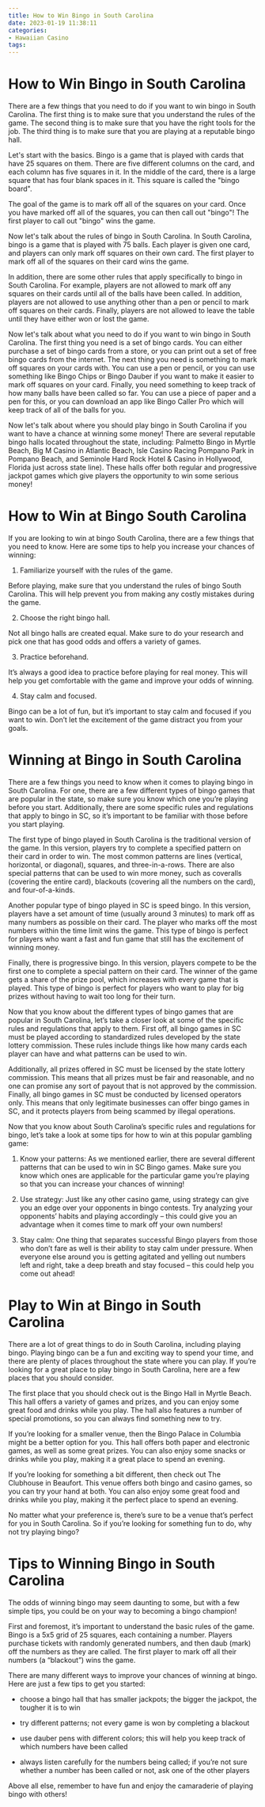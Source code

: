```yaml
---
title: How to Win Bingo in South Carolina
date: 2023-01-19 11:38:11
categories:
- Hawaiian Casino
tags:
---
```



#  How to Win Bingo in South Carolina

There are a few things that you need to do if you want to win bingo in South Carolina. The first thing is to make sure that you understand the rules of the game. The second thing is to make sure that you have the right tools for the job. The third thing is to make sure that you are playing at a reputable bingo hall.

Let's start with the basics. Bingo is a game that is played with cards that have 25 squares on them. There are five different columns on the card, and each column has five squares in it. In the middle of the card, there is a large square that has four blank spaces in it. This square is called the "bingo board".

The goal of the game is to mark off all of the squares on your card. Once you have marked off all of the squares, you can then call out "bingo"! The first player to call out "bingo" wins the game.

Now let's talk about the rules of bingo in South Carolina. In South Carolina, bingo is a game that is played with 75 balls. Each player is given one card, and players can only mark off squares on their own card. The first player to mark off all of the squares on their card wins the game.

In addition, there are some other rules that apply specifically to bingo in South Carolina. For example, players are not allowed to mark off any squares on their cards until all of the balls have been called. In addition, players are not allowed to use anything other than a pen or pencil to mark off squares on their cards. Finally, players are not allowed to leave the table until they have either won or lost the game.

Now let's talk about what you need to do if you want to win bingo in South Carolina. The first thing you need is a set of bingo cards. You can either purchase a set of bingo cards from a store, or you can print out a set of free bingo cards from the internet. The next thing you need is something to mark off squares on your cards with. You can use a pen or pencil, or you can use something like Bingo Chips or Bingo Dauber if you want to make it easier to mark off squares on your card. Finally, you need something to keep track of how many balls have been called so far. You can use a piece of paper and a pen for this, or you can download an app like Bingo Caller Pro which will keep track of all of the balls for you.

Now let's talk about where you should play bingo in South Carolina if you want to have a chance at winning some money! There are several reputable bingo halls located throughout the state, including: Palmetto Bingo in Myrtle Beach, Big M Casino in Atlantic Beach, Isle Casino Racing Pompano Park in Pompano Beach, and Seminole Hard Rock Hotel & Casino in Hollywood, Florida just across state line). These halls offer both regular and progressive jackpot games which give players the opportunity to win some serious money!

#  How to Win at Bingo South Carolina

If you are looking to win at bingo South Carolina, there are a few things that you need to know. Here are some tips to help you increase your chances of winning:

1. Familiarize yourself with the rules of the game.

Before playing, make sure that you understand the rules of bingo South Carolina. This will help prevent you from making any costly mistakes during the game.

2. Choose the right bingo hall.

Not all bingo halls are created equal. Make sure to do your research and pick one that has good odds and offers a variety of games.

3. Practice beforehand.

It’s always a good idea to practice before playing for real money. This will help you get comfortable with the game and improve your odds of winning.

4. Stay calm and focused.

Bingo can be a lot of fun, but it’s important to stay calm and focused if you want to win. Don’t let the excitement of the game distract you from your goals.

#  Winning at Bingo in South Carolina

There are a few things you need to know when it comes to playing bingo in South Carolina. For one, there are a few different types of bingo games that are popular in the state, so make sure you know which one you’re playing before you start. Additionally, there are some specific rules and regulations that apply to bingo in SC, so it’s important to be familiar with those before you start playing.

The first type of bingo played in South Carolina is the traditional version of the game. In this version, players try to complete a specified pattern on their card in order to win. The most common patterns are lines (vertical, horizontal, or diagonal), squares, and three-in-a-rows. There are also special patterns that can be used to win more money, such as coveralls (covering the entire card), blackouts (covering all the numbers on the card), and four-of-a-kinds.

Another popular type of bingo played in SC is speed bingo. In this version, players have a set amount of time (usually around 3 minutes) to mark off as many numbers as possible on their card. The player who marks off the most numbers within the time limit wins the game. This type of bingo is perfect for players who want a fast and fun game that still has the excitement of winning money.

Finally, there is progressive bingo. In this version, players compete to be the first one to complete a special pattern on their card. The winner of the game gets a share of the prize pool, which increases with every game that is played. This type of bingo is perfect for players who want to play for big prizes without having to wait too long for their turn.

Now that you know about the different types of bingo games that are popular in South Carolina, let’s take a closer look at some of the specific rules and regulations that apply to them. First off, all bingo games in SC must be played according to standardized rules developed by the state lottery commission. These rules include things like how many cards each player can have and what patterns can be used to win.

Additionally, all prizes offered in SC must be licensed by the state lottery commission. This means that all prizes must be fair and reasonable, and no one can promise any sort of payout that is not approved by the commission. Finally, all bingo games in SC must be conducted by licensed operators only. This means that only legitimate businesses can offer bingo games in SC, and it protects players from being scammed by illegal operations.

Now that you know about South Carolina’s specific rules and regulations for bingo, let’s take a look at some tips for how to win at this popular gambling game:

1) Know your patterns: As we mentioned earlier, there are several different patterns that can be used to win in SC Bingo games. Make sure you know which ones are applicable for the particular game you’re playing so that you can increase your chances of winning!

2) Use strategy: Just like any other casino game, using strategy can give you an edge over your opponents in bingo contests. Try analyzing your opponents’ habits and playing accordingly – this could give you an advantage when it comes time to mark off your own numbers!

3) Stay calm: One thing that separates successful Bingo players from those who don’t fare as well is their ability to stay calm under pressure. When everyone else around you is getting agitated and yelling out numbers left and right, take a deep breath and stay focused – this could help you come out ahead!

#  Play to Win at Bingo in South Carolina

There are a lot of great things to do in South Carolina, including playing bingo. Playing bingo can be a fun and exciting way to spend your time, and there are plenty of places throughout the state where you can play. If you’re looking for a great place to play bingo in South Carolina, here are a few places that you should consider.

The first place that you should check out is the Bingo Hall in Myrtle Beach. This hall offers a variety of games and prizes, and you can enjoy some great food and drinks while you play. The hall also features a number of special promotions, so you can always find something new to try.

If you’re looking for a smaller venue, then the Bingo Palace in Columbia might be a better option for you. This hall offers both paper and electronic games, as well as some great prizes. You can also enjoy some snacks or drinks while you play, making it a great place to spend an evening.

If you’re looking for something a bit different, then check out The Clubhouse in Beaufort. This venue offers both bingo and casino games, so you can try your hand at both. You can also enjoy some great food and drinks while you play, making it the perfect place to spend an evening.

No matter what your preference is, there’s sure to be a venue that’s perfect for you in South Carolina. So if you’re looking for something fun to do, why not try playing bingo?

#  Tips to Winning Bingo in South Carolina

The odds of winning bingo may seem daunting to some, but with a few simple tips, you could be on your way to becoming a bingo champion!

First and foremost, it’s important to understand the basic rules of the game. Bingo is a 5x5 grid of 25 squares, each containing a number. Players purchase tickets with randomly generated numbers, and then daub (mark) off the numbers as they are called. The first player to mark off all their numbers (a “blackout”) wins the game.

There are many different ways to improve your chances of winning at bingo. Here are just a few tips to get you started:

- choose a bingo hall that has smaller jackpots; the bigger the jackpot, the tougher it is to win

- try different patterns; not every game is won by completing a blackout

- use dauber pens with different colors; this will help you keep track of which numbers have been called

- always listen carefully for the numbers being called; if you’re not sure whether a number has been called or not, ask one of the other players

Above all else, remember to have fun and enjoy the camaraderie of playing bingo with others!